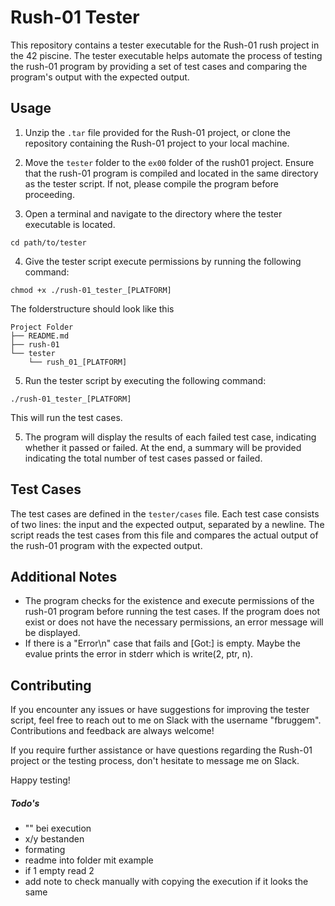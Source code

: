 # Rush-01 Tester

This repository contains a tester executable for the Rush-01 rush project in the 42 piscine. The tester executable helps automate the process of testing the rush-01 program by providing a set of test cases and comparing the program's output with the expected output.

## Usage

1. Unzip the `.tar` file provided for the Rush-01 project, or clone the repository containing the Rush-01 project to your local machine.

2. Move the `tester` folder to the `ex00` folder of the rush01 project. Ensure that the rush-01 program is compiled and located in the same directory as the tester script. If not, please compile the program before proceeding.

3. Open a terminal and navigate to the directory where the tester executable is located.
```
cd path/to/tester
```

4. Give the tester script execute permissions by running the following command:

```
chmod +x ./rush-01_tester_[PLATFORM]
```
The folderstructure should look like this
```
Project Folder
├── README.md
├── rush-01
└── tester
    └── rush_01_[PLATFORM]
```
5. Run the tester script by executing the following command:

```
./rush-01_tester_[PLATFORM]
```


This will run the test cases.

5. The program will display the results of each failed test case, indicating whether it passed or failed. At the end, a summary will be provided indicating the total number of test cases passed or failed.

## Test Cases

The test cases are defined in the `tester/cases` file. Each test case consists of two lines: the input and the expected output, separated by a newline. The script reads the test cases from this file and compares the actual output of the rush-01 program with the expected output.

## Additional Notes

- The program checks for the existence and execute permissions of the rush-01 program before running the test cases. If the program does not exist or does not have the necessary permissions, an error message will be displayed.
- If there is a "Error\n" case that fails and [Got:] is empty. Maybe the evalue prints the error in stderr which is write(2, ptr, n). 
## Contributing

If you encounter any issues or have suggestions for improving the tester script, feel free to reach out to me on Slack with the username "fbruggem". Contributions and feedback are always welcome!

If you require further assistance or have questions regarding the Rush-01 project or the testing process, don't hesitate to message me on Slack.

Happy testing!


##### Todo's
- "" bei execution
- x/y bestanden
- formating
- readme into folder mit example
- if 1 empty read 2
- add note to check manually with copying the execution if it looks the same

